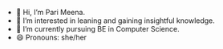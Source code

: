 - 👋 Hi, I’m Pari Meena.
- 👀 I’m interested in leaning and gaining insightful knowledge.
- 🌱 I’m currently pursuing BE in Computer Science.
- 😄 Pronouns: she/her

<!---
parimeena404/parimeena404 is a ✨ special ✨ repository because its `README.md` (this file) appears on your GitHub profile.
You can click the Preview link to take a look at your changes.
--->
